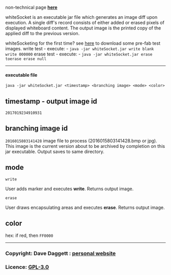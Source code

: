 non-technical page [**here**](https://github.com/blooprint/whiteSocket/wiki)

whiteSocket is an executable jar file which generates an image diff upon execution. A single diff's record consists of either added or erased pixels of displayed whiteboard content. The output image is the printed copy of the applied diff to the previous version.

whiteSocketing for the first time? see [here](https://github.com/blooprint/whiteSocket/tree/master/tests) to download some pre-fab test images.
write test - execute: - `java -jar whiteSocket.jar write blank write 000000`
erase test - execute: - `java -jar whiteSocket.jar erase toerase erase null`
______________________________________________________________________
#### executable file

    java -jar whiteSocket.jar <timestamp> <branching image> <mode> <color>

## timestamp - output image id
`2017019234910931`

## branching image id
`2016015803141428` image file to process (2016015803141428.bmp or jpg). This image is the current version about to be archived by completion on this jar executable. Output saves to same directory.

## mode

`write`

User adds marker and executes **write**. Returns output image.

`erase`

User draws encapsulating areas and executes **erase**. Returns output image.

## color
hex: if red, then `FF0000`
______________________________________________________________________

### Copyright: Dave Daggett : [personal website](http://ddaaggeett.xyz)

### Licence:	**[GPL-3.0](https://github.com/blooprint/blooprint-api/blob/master/LICENSE)**
